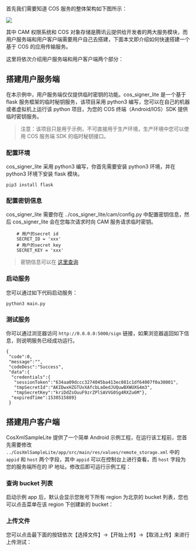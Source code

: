 首先我们需要知道 COS 服务的整体架构如下图所示：

![](http://mc.qcloudimg.com/static/img/b1e187a9ec129ffc766c07a733ef4dd6/image.jpg)

其中 CAM 权限系统和 COS 对象存储是腾讯云提供给开发者的两大服务模块，而用户服务端和用户客户端需要用户自己去搭建，下面本文即介绍如何快速搭建一个基于 COS 的应用传输服务。

这里将依次介绍用户服务端和用户客户端两个部分：

## 搭建用户服务端

在本示例中，用户服务端仅仅提供临时密钥的功能。cos\_signer\_lite 是一个基于 flask 服务框架的临时秘钥服务，该项目采用 python3 编写，您可以在自己的机器或者虚拟机上运行该 python 项目，为您的 COS 终端（Android/IOS）SDK 提供临时密钥服务。
> 注意：该项目只是用于示例，不可直接用于生产环境，生产环境中您可以使用 COS 服务端 SDK 的临时秘钥接口。


### 配置环境

cos\_signer\_lite 采用 python3 编写，你首先需要安装 python3 环境，并在 python3 环境下安装 flask 模块。

```
pip3 install flask
```

### 配置密钥信息

cos\_signer\_lite 需要你在 ../cos\_signer\_lite/cam/config.py 中配置密钥信息，然后 cos\_signer\_lite 会在您每次请求时向 CAM 服务请求临时密钥。

```
    # 用户的secret id
    SECRET_ID = 'xxx'
    # 用户的secret key
    SECRET_KEY = 'xxx'
```

> 密钥信息可以在 [这里查询](https://console.cloud.tencent.com/cam/capi)


### 启动服务

您可以通过如下代码启动服务：

```
python3 main.py
```

### 测试服务

你可以通过浏览器访问 `http://0.0.0.0:5000/sign` 链接，如果浏览器返回如下信息，则说明服务已经成功运行。

```
{
 "code":0,
 "message":"",
 "codeDesc":"Success",
 "data":{
  "credentials":{
   "sessionToken":"634aa09dccc3274045ba413ec081c1df64007f0a30001",
   "tmpSecretId":"AKIDwxHZGTUvXAfcbLaOedJUQuwBXWUXG4m3",
   "tmpSecretKey":"kriDdZsOuuF9zrZPlSAVVG0Sg4RXZu6M"},
  "expiredTime":1530515889}
 }
```

## 搭建用户客户端

CosXmlSampleLite 提供了一个简单 Android 示例工程，在运行该工程前，您首先需要修改 `../CosXmlSampleLite/app/src/main/res/values/remote_storage.xml` 中的 `appid` 和 `host` 两个字段，其中 `appid` 可以在控制台上进行查看，而 `host` 字段为您的服务端所在的 IP 地址。修改后即可运行示例工程：

### 查询 bucket 列表

启动示例 app 后，默认会显示您账号下所有 region 为北京的 bucket 列表，您也可以点击菜单在该 region 下创建新的 bucket：


### 上传文件

您可以点击最下面的按钮依次【选择文件】->【开始上传】->【取消上传】来进行上传测试：





